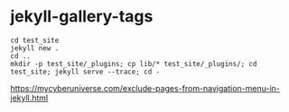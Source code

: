 # jekyll-gallery-tags

```
cd test_site
jekyll new .
cd ..
mkdir -p test_site/_plugins; cp lib/* test_site/_plugins/; cd test_site; jekyll serve --trace; cd -
```


https://mycyberuniverse.com/exclude-pages-from-navigation-menu-in-jekyll.html
